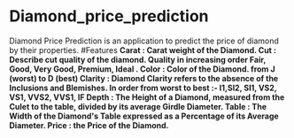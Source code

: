 # Diamond_price_prediction
Diamond Price Prediction is an application to predict the price of diamond by their properties.
#Features
**Carat : Carat weight of the Diamond.
Cut : Describe cut quality of the diamond. Quality in increasing order Fair, Good, Very Good, Premium, Ideal .
Color : Color of the Diamond. from J (worst) to D (best)
Clarity : Diamond Clarity refers to the absence of the Inclusions and Blemishes. In order from worst to best :- I1,SI2, SI1, VS2, VS1, VVS2, VVS1, IF
Depth : The Height of a Diamond, measured from the Culet to the table, divided by its average Girdle Diameter.
Table : The Width of the Diamond's Table expressed as a Percentage of its Average Diameter.
Price : the Price of the Diamond.**

